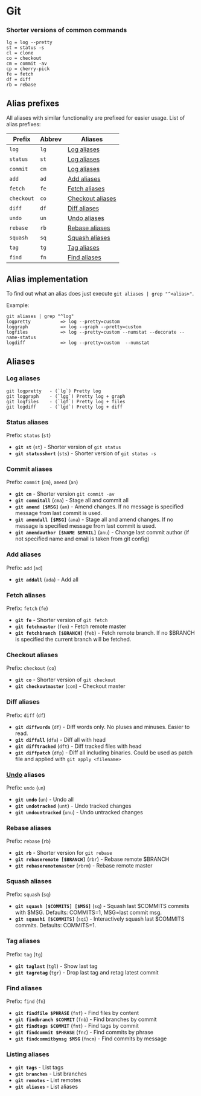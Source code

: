 # Git

### Shorter versions of common commands

```
lg = log --pretty
st = status -s
cl = clone
co = checkout
cm = commit -av
cp = cherry-pick
fe = fetch
df = diff
rb = rebase
```


## Alias prefixes

All aliases with similar functionality are prefixed for easier usage. List of alias prefixes:

| Prefix    | Abbrev    | Aliases                               |
| ---       | ---       | ---                                   |
| `log`     | `lg`      | [Log aliases](#log-aliases)           |
| `status`  | `st`      | [Log aliases](#status-aliases)        |
| `commit`  | `cm`      | [Log aliases](#commit-aliases)        |
| `add`     | `ad`      | [Add aliases](#add-aliases)           |
| `fetch`   | `fe`      | [Fetch aliases](#tetch-aliases)       |
| `checkout`| `co`      | [Checkout aliases](#checkout-aliases) |
| `diff`    | `df`      | [Diff aliases](#diff-aliases)         |
| `undo`    | `un`      | [Undo aliases](#undo-aliases)         |
| `rebase`  | `rb`      | [Rebase aliases](#rebase-aliases)     |
| `squash`  | `sq`      | [Squash aliases](#squash-aliases)     |
| `tag`     | `tg`      | [Tag aliases](#tag-aliases)           |
| `find`    | `fn`      | [Find aliases](#find-aliases)         |


## Alias implementation

To find out what an alias does just execute `git aliases | grep "^<alias>"`.

Example:
```
git aliases | grep "^log"
logpretty           => log --pretty=custom
loggraph            => log --graph --pretty=custom
logfiles            => log --pretty=custom --numstat --decorate --name-status
logdiff             => log --pretty=custom  --numstat
```

## Aliases

### Log aliases

```
git logpretty   - (`lg`) Pretty log
git loggraph    - (`lgg`) Pretty log + graph
git logfiles    - (`lgf`) Pretty log + files
git logdiff     - (`lgd`) Pretty log + diff
```

### Status aliases

Prefix: `status` (`st`)

- **`git st`** (`st`) - Shorter version of `git status`
- **`git statusshort`** (`sts`) - Shorter version of `git status -s`


### Commit aliases

Prefix: `commit` (`cm`), `amend` (`an`)

- **`git cm`** - Shorter version `git commit -av`
- **`git commitall`** (`cma`) - Stage all and commit all
- **`git amend [$MSG]`** (`an`) - Amend changes. If no message is specified message from last commit is used.
- **`git amendall [$MSG]`** (`ana`) - Stage all and amend changes. If no message is specified message from last commit is used.
- **`git amendauthor [$NAME $EMAIL]`** (`anu`) - Change last commit author (if not specified name and email is taken from git config)


### Add aliases

Prefix: `add` (`ad`)

- **`git addall`** (`ada`) - Add all


### Fetch aliases

Prefix: `fetch` (`fe`)

- **`git fe`** - Shorter version of `git fetch`
- **`git fetchmaster`** (`fem`) - Fetch remote master
- **`git fetchbranch [$BRANCH]`** (`feb`) - Fetch remote branch. If no $BRANCH is specified the current branch will be fetched.


### Checkout aliases

Prefix: `checkout` (`co`)

- **`git co`** - Shorter version of `git checkout`
- **`git checkoutmaster`** (`com`) - Checkout master

### Diff aliases

Prefix: `diff` (`df`)

- **`git diffwords`** (`df`) - Diff words only. No pluses and minuses. Easier to read.
- **`git diffall`** (`dfa`) - Diff all with head
- **`git difftracked`** (`dft`) - Diff tracked files with head
- **`git diffpatch`** (`dfp`) - Diff all including binaries. Could be used as patch file and applied with `git apply <filename>`


### [Undo](https://www.atlassian.com/git/tutorials/undoing-changes/git-clean) aliases

Prefix: `undo` (`un`)

- **`git undo`** (`un`) - Undo all
- **`git undotracked`** (`unt`) - Undo tracked changes
- **`git undountracked`** (`unu`) - Undo untracked changes


### Rebase aliases

Prefix: `rebase` (`rb`)

- **`git rb`** - Shorter version for `git rebase`
- **`git rebaseremote [$BRANCH]`** (`rbr`) - Rebase remote $BRANCH
- **`git rebaseremotemaster`** (`rbrm`) - Rebase remote master


### Squash aliases

Prefix: `squash` (`sq`)

- **`git squash [$COMMITS] [$MSG]`** (`sq`) - Squash last $COMMITS commits with $MSG. Defaults: COMMITS=1, MSG=last commit msg.
- **`git squashi [$COMMITS]`** (`sqi`) - Interactively squash last $COMMITS commits. Defaults: COMMITS=1.


### Tag aliases

Prefix: `tag` (`tg`)

- **`git taglast`** (`tgl`) - Show last tag
- **`git tagretag`** (`tgr`) - Drop last tag and retag latest commit


### Find aliases

Prefix: `find` (`fn`)

- **`git findfile $PHRASE`** (`fnf`) - Find files by content
- **`git findbranch $COMMIT`** (`fnb`) - Find branches by commit
- **`git findtags $COMMIT`** (`fnt`) - Find tags by commit
- **`git findcommit $PHRASE`** (`fnc`) - Find commits by phrase
- **`git findcommitbymsg $MSG`** (`fncm`) - Find commits by message


### Listing aliases

- **`git tags`** - List tags
- **`git branches`** - List branches
- **`git remotes`** - List remotes
- **`git aliases`** - List aliases
